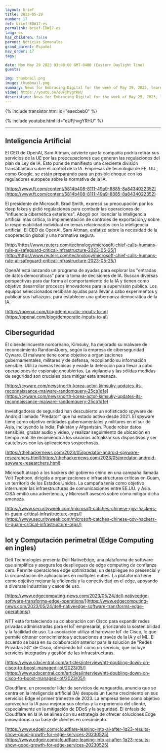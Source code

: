 ```yaml
---
layout: brief
title: 2023-05-29
number: 17
ref: brief-EDW17-es
permalink: brief-EDW17-es
lang: es
has_children: false
parent: Noticias Semanales
grand_parent: Español
nav_order: 17
tags:

date: Mon May 29 2023 03:00:00 GMT-0400 (Eastern Daylight Time)
guests:

img: thumbnail.png
image: thumbnail.png
summary: News for Embracing Digital for the week of May 29, 2023, learn about more regulations for AI, increased nation-state cyber attacks, and edge computing investments.
video: https://youtu.be/eUFjhvgYRHU
description: News for Embracing Digital for the week of May 29, 2023, learn about more regulations for AI, increased nation-state cyber attacks, and edge computing investments.
---
```



{% include transistor.html id="eaecbeb0" %}



{% include youtube.html id="eUFjhvgYRHU" %}


---

## Inteligencia Artificial

El CEO de OpenAI, Sam Altman, advierte que la compañía podría retirar sus servicios de la UE por las preocupaciones que generan las  regulaciones del plan de Ley de IA. Esto pone de manifiesto una creciente división transatlántica sobre el control de la IA. Empresas de tecnología de EE. UU., como Google, se están preparando para un posible choque con los reguladores europeos sobre la normativa de la IA.

[https://www.ft.com/content/5814b408-8111-49a9-8885-8a8434022352](https://www.ft.com/content/5814b408-8111-49a9-8885-8a8434022352)

El presidente de Microsoft, Brad Smith, expresó su preocupación por los deep fakes y pidió regulaciones para combatir las operaciones de "influencia cibernética exteriores". Abogó por licenciar la inteligencia artificial más crítica, la implementación de controles de exportación,y sobre la responsabilidad individual en temas relacionados con la inteligencia artificial. El CEO de OpenAI, Sam Altman, enfatizó sobre la necesidad de la cooperación global y una normativa segura.

[http://https//www.reuters.com/technology/microsoft-chief-calls-humans-rule-ai-safeguard-critical-infrastructure-2023-05-25/](http://https//www.reuters.com/technology/microsoft-chief-calls-humans-rule-ai-safeguard-critical-infrastructure-2023-05-25/)

OpenAI está lanzando un programa de ayudas para explorar las "entradas de datos democráticas" para la toma de decisiones de IA. Buscan diversas perspectivas para dar forma al comportamiento de la IA y tienen como objetivo desarrollar procesos innovadores para la supervisión pública. Los equipos seleccionados recibirán ayudas para llevar a cabo experimentos y publicar sus hallazgos, para establecer una gobernanza democrática de la IA.

[https://openai.com/blog/democratic-inputs-to-ai](https://openai.com/blog/democratic-inputs-to-ai)

## Ciberseguridad

El ciberdelincuente norcoreano, Kimsuky, ha mejorado su malware de reconocimiento RandomQuery, según la empresa de ciberseguridad Cyware. El malware tiene como objetivo a organizaciones gubernamentales, militares y de defensa, recopilando su información sensible. Utiliza nuevas técnicas y evade la detección para llevar a cabo operaciones de espionaje encubiertas. La vigilancia y las sólidas medidas de seguridad son cruciales para mitigar esta amenaza.

[https://cyware.com/news/north-korea-actor-kimsuky-updates-its-reconnaissance-malware-randomquery-25cb1d1e](https://cyware.com/news/north-korea-actor-kimsuky-updates-its-reconnaissance-malware-randomquery-25cb1d1e)

Investigadores de seguridad han descubierto un sofisticado spyware de Android llamado "Predator" que ha estado activo desde 2021. El spyware tiene como objetivo entidades gubernamentales y militares en el sur de Asia, incluyendo la India, Pakistán y Afganistán. Puede robar datos sensibles, grabar audio y video, y realizar seguimiento de ubicación en tiempo real. Se recomienda a los usuarios actualizar sus dispositivos y ser cautelosos con las aplicaciones sospechosas.

[https://thehackernews.com/2023/05/predator-android-spyware-researchers.html](https://thehackernews.com/2023/05/predator-android-spyware-researchers.html)

Microsoft atrapó a los hackers del gobierno chino en una campaña llamada Volt Typhoon, dirigida a organizaciones e infraestructuras críticas en Guam, un territorio de los Estados Unidos. La campaña tenía como objetivo interrumpir las infraestructuras de comunicaciones entre EE.UU. y Asia. CISA emitió una advertencia, y Microsoft asesoró sobre cómo mitigar dicha amenaza.

[https://www.securityweek.com/microsoft-catches-chinese-gov-hackers-in-guam-critical-infrastructure-orgs/](https://www.securityweek.com/microsoft-catches-chinese-gov-hackers-in-guam-critical-infrastructure-orgs/)

## Iot y Computación perimetral (Edge Computing en ingles)

Dell Technologies presenta Dell NativeEdge, una plataforma de software que simplifica y asegura los despliegues de edge computing de confianza cero. Permite operaciones edge optimizadas, un despliegue no presencial y la orquestación de aplicaciones en múltiples nubes. La plataforma tiene como objetivo mejorar la eficiencia y la conectividad en el edge, apoyando a diversas industrias y casos de uso.

[https://www.edgecomputing-news.com/2023/05/24/dell-nativeedge-software-transforms-edge-operations/](https://www.edgecomputing-news.com/2023/05/24/dell-nativeedge-software-transforms-edge-operations/)

NTT está fortaleciendo su colaboración con Cisco para expandir redes privadas administradas para el IoT empresarial, priorizando la sostenibilidad y la facilidad de uso. La asociación utiliza el hardware IoT de Cisco, lo que permite obtener conocimientos y actuaciones a través de la IA y el ML. El acuerdo se basa en su colaboración anterior para la solución  de "Redes Privadas 5G" de Cisco, ofreciendo IoT como un servicio, que incluye servicios integrados y gestión de las infraestructuras.

[https://www.sdxcentral.com/articles/interview/ntt-doubling-down-on-cisco-to-boost-managed-iot/2023/05/](https://www.sdxcentral.com/articles/interview/ntt-doubling-down-on-cisco-to-boost-managed-iot/2023/05/)

Cloudflare, un proveedor líder de servicios de vanguardia, anuncia que se centra en la inteligencia artificial (IA) después un fuerte crecimiento en sus servicios Edge el primer trimestre de 2023. La empresa tiene como objetivo aprovechar la IA para mejorar sus ofertas y la experiencia del cliente, especialmente en la mitigación de DDoS y la seguridad. El énfasis de Cloudflare en la IA se alinea con su estrategia de ofrecer soluciones Edge innovadoras a su base de clientes en crecimiento.

[https://www.edgeir.com/cloudflare-leaning-into-ai-after-1q23-results-show-good-growth-for-edge-services-20230525](https://www.edgeir.com/cloudflare-leaning-into-ai-after-1q23-results-show-good-growth-for-edge-services-20230525)

